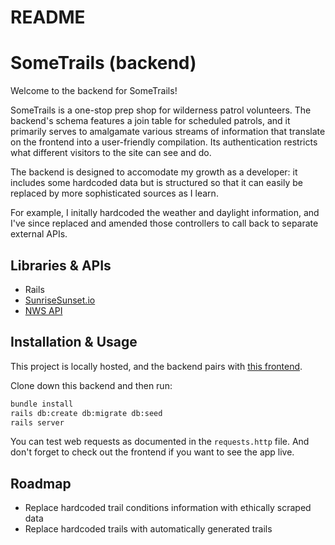 # README

# SomeTrails (backend)

Welcome to the backend for SomeTrails!

SomeTrails is a one-stop prep shop for wilderness patrol volunteers. The backend's schema features a join table for scheduled patrols, and it primarily serves to amalgamate various streams of information that translate on the frontend into a user-friendly compilation. Its authentication restricts what different visitors to the site can see and do.

The backend is designed to accomodate my growth as a developer: it includes some hardcoded data but is structured so that it can easily be replaced by more sophisticated sources as I learn.

For example, I initally hardcoded the weather and daylight information, and I've since replaced and amended those controllers to call back to separate external APIs.

## Libraries & APIs

- Rails
- [SunriseSunset.io](https://sunrisesunset.io/api/)
- [NWS API](https://www.weather.gov/documentation/services-web-api)

## Installation & Usage

This project is locally hosted, and the backend pairs with [this frontend](https://github.com/sararsaurus/frontend-happy-trails).

Clone down this backend and then run:

```bash
bundle install
rails db:create db:migrate db:seed
rails server
```

You can test web requests as documented in the `requests.http` file. And don't forget to check out the frontend if you want to see the app live.

## Roadmap

- Replace hardcoded trail conditions information with ethically scraped data
- Replace hardcoded trails with automatically generated trails
